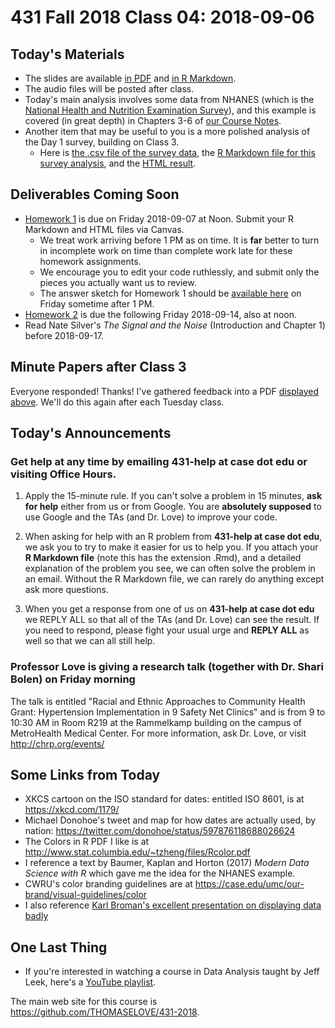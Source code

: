 # 431 Fall 2018 Class 04: 2018-09-06

## Today's Materials

- The slides are available [in PDF](https://github.com/THOMASELOVE/431-2018/blob/master/slides/class04/431_class-04-slides_2018.pdf) and [in R Markdown](https://raw.githubusercontent.com/THOMASELOVE/431-2018/master/slides/class04/431_class-04-slides_2018.Rmd).
- The audio files will be posted after class.
- Today's main analysis involves some data from NHANES (which is the [National Health and Nutrition Examination Survey](https://www.cdc.gov/nchs/nhanes.htm)), and this example is covered (in great depth) in Chapters 3-6 of [our Course Notes](https://thomaselove.github.io/2018-431-book/dataviz.html).
- Another item that may be useful to you is a more polished analysis of the Day 1 survey, building on Class 3.
    - Here is [the .csv file of the survey data](https://raw.githubusercontent.com/THOMASELOVE/431-2018/master/slides/class04/surveyday1_2018.csv), the [R Markdown file for this survey analysis](https://raw.githubusercontent.com/THOMASELOVE/431-2018/master/slides/class04/class4-survey.Rmd), and the [HTML result](http://htmlpreview.github.io/?https://github.com/THOMASELOVE/431-2018/blob/master/slides/class04/class4-survey.html).

## Deliverables Coming Soon

- [Homework 1](https://github.com/THOMASELOVE/431-2018/tree/master/homework/Homework1) is due on Friday 2018-09-07 at Noon. Submit your R Markdown and HTML files via Canvas. 
    - We treat work arriving before 1 PM as on time. It is **far** better to turn in incomplete work on time than complete work late for these homework assignments.
    - We encourage you to edit your code ruthlessly, and submit only the pieces you actually want us to review.
    - The answer sketch for Homework 1 should be [available here](https://github.com/THOMASELOVE/431-2018/tree/master/homework/Homework1) on Friday sometime after 1 PM.
- [Homework 2](https://github.com/THOMASELOVE/431-2018/tree/master/homework/Homework2) is due the following Friday 2018-09-14, also at noon.
- Read Nate Silver's *The Signal and the Noise* (Introduction and Chapter 1) before 2018-09-17.
    
## Minute Papers after Class 3

Everyone responded! Thanks! I've gathered feedback into a PDF [displayed above](https://github.com/THOMASELOVE/431-2018/blob/master/slides/class04/431-2018_minute03_feedback.pdf). We'll do this again after each Tuesday class.

## Today's Announcements

### Get help at any time by emailing **431-help at case dot edu** or visiting Office Hours.

1. Apply the 15-minute rule. If you can't solve a problem in 15 minutes, **ask for help** either from us or from Google. You are **absolutely supposed** to use Google and the TAs (and Dr. Love) to improve your code.

2. When asking for help with an R problem from **431-help at case dot edu**, we ask you to try to make it easier for us to help you. If you attach your **R Markdown file** (note this has the extension .Rmd), and a detailed explanation of the problem you see, we can often solve the problem in an email. Without the R Markdown file, we can rarely do anything except ask more questions.

3. When you get a response from one of us on **431-help at case dot edu** we REPLY ALL so that all of the TAs (and Dr. Love) can see the result. If you need to respond, please fight your usual urge and **REPLY ALL** as well so that we can all still help.

### Professor Love is giving a research talk (together with Dr. Shari Bolen) on Friday morning

The talk is entitled "Racial and Ethnic Approaches to Community Health Grant: Hypertension Implementation in 9 Safety Net Clinics" and is from 9 to 10:30 AM in Room R219 at the Rammelkamp building on the campus of MetroHealth Medical Center. For more information, ask Dr. Love, or visit http://chrp.org/events/

## Some Links from Today

- XKCS cartoon on the ISO standard for dates: entitled ISO 8601, is at https://xkcd.com/1179/
- Michael Donohoe's tweet and map for how dates are actually used, by nation: https://twitter.com/donohoe/status/597876118688026624
- The Colors in R PDF I like is at http://www.stat.columbia.edu/~tzheng/files/Rcolor.pdf
- I reference a text by Baumer, Kaplan and Horton (2017) *Modern Data Science with R* which gave me the idea for the NHANES example.
- CWRU's color branding guidelines are at https://case.edu/umc/our-brand/visual-guidelines/color
- I also reference [Karl Broman's excellent presentation on displaying data badly](https://github.com/kbroman/Talk_Graphs)


## One Last Thing

- If you're interested in watching a course in Data Analysis taught by Jeff Leek, here's a [YouTube playlist](https://www.youtube.com/playlist?list=PLycnP7USbo1Ux7pFnWecWg-UWHVdCDuou).

The main web site for this course is https://github.com/THOMASELOVE/431-2018.
